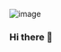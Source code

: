 ![image](https://github.com/bmacharia/bmacharia/assets/66896673/67bd7f6d-40db-4215-9c2c-36b36898cfd9)




### Hi there 👋

<!--
**bmacharia/bmacharia** is a ✨ _special_ ✨ repository because its `README.md` (this file) appears on your GitHub profile.

Here are some ideas to get you started:

- 🔭 I’m currently working on ...
- 🌱 I’m currently learning ...
- 👯 I’m looking to collaborate on ...
- 🤔 I’m looking for help with ...
- 💬 Ask me about ...
- 📫 How to reach me: ...
- 😄 Pronouns: ...
- ⚡ Fun fact: ...
-->
